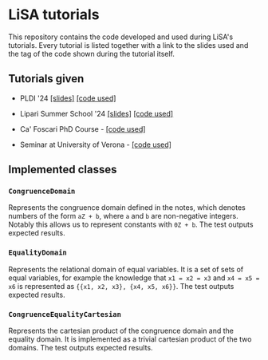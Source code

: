 # LiSA tutorials

This repository contains the code developed and used during LiSA's tutorials. Every tutorial is listed together with a link to the slides used and the tag of the code shown during the tutorial itself.

## Tutorials given

- PLDI '24 [[slides]](https://docs.google.com/presentation/d/1-oFl5Lgg-6mu0IdXMv8u-9w_ypc1aYbg-t_t8HVQBjw/edit?usp=sharing) [[code used]](https://github.com/lisa-analyzer/lisa-tutorial/releases/tag/pldi24)

- Lipari Summer School '24 [[slides]](https://docs.google.com/presentation/d/16MYOHTZJuuzuym9tcIH4L2r24Kn11vjAq7vpyTGcv14/edit?usp=sharing) [[code used]](https://github.com/lisa-analyzer/lisa-tutorial/releases/tag/lipari24)

- Ca' Foscari PhD Course - [[code used]](https://github.com/lisa-analyzer/lisa-tutorial/releases/tag/ssv24)

- Seminar at University of Verona - [[code used]](https://github.com/lisa-analyzer/lisa-tutorial/releases/tag/univr25)

## Implemented classes

### `CongruenceDomain`
Represents the congruence domain defined in the notes, which denotes
numbers of the form `aZ + b`, where `a` and `b` are non-negative integers.
Notably this allows us to represent constants with `0Z + b`. The test
outputs expected results.

### `EqualityDomain`
Represents the relational domain of equal variables. It is a set of
sets of equal variables, for example the knowledge that `x1 = x2 = x3`
and `x4 = x5 = x6` is represented as `{{x1, x2, x3}, {x4, x5, x6}}`. The
test outputs expected results.

### `CongruenceEqualityCartesian`
Represents the cartesian product of the congruence domain and the
equality domain. It is implemented as a trivial cartesian product of the
two domains. The test outputs expected results.
